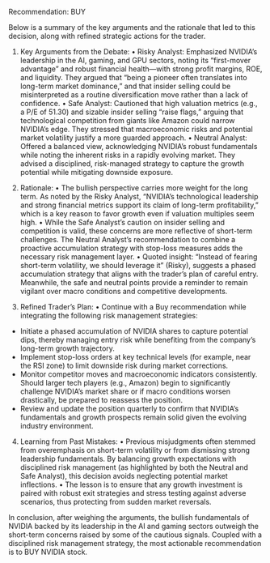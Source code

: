 Recommendation: BUY

Below is a summary of the key arguments and the rationale that led to this decision, along with refined strategic actions for the trader.

1. Key Arguments from the Debate:
• Risky Analyst: Emphasized NVIDIA’s leadership in the AI, gaming, and GPU sectors, noting its “first-mover advantage” and robust financial health—with strong profit margins, ROE, and liquidity. They argued that “being a pioneer often translates into long-term market dominance,” and that insider selling could be misinterpreted as a routine diversification move rather than a lack of confidence.
• Safe Analyst: Cautioned that high valuation metrics (e.g., a P/E of 51.30) and sizable insider selling “raise flags,” arguing that technological competition from giants like Amazon could narrow NVIDIA’s edge. They stressed that macroeconomic risks and potential market volatility justify a more guarded approach.
• Neutral Analyst: Offered a balanced view, acknowledging NVIDIA’s robust fundamentals while noting the inherent risks in a rapidly evolving market. They advised a disciplined, risk-managed strategy to capture the growth potential while mitigating downside exposure.

2. Rationale:
• The bullish perspective carries more weight for the long term. As noted by the Risky Analyst, “NVIDIA’s technological leadership and strong financial metrics support its claim of long-term profitability,” which is a key reason to favor growth even if valuation multiples seem high.
• While the Safe Analyst’s caution on insider selling and competition is valid, these concerns are more reflective of short-term challenges. The Neutral Analyst’s recommendation to combine a proactive accumulation strategy with stop-loss measures adds the necessary risk management layer.
• Quoted insight: “Instead of fearing short-term volatility, we should leverage it” (Risky), suggests a phased accumulation strategy that aligns with the trader’s plan of careful entry. Meanwhile, the safe and neutral points provide a reminder to remain vigilant over macro conditions and competitive developments.

3. Refined Trader’s Plan:
• Continue with a Buy recommendation while integrating the following risk management strategies:
  - Initiate a phased accumulation of NVIDIA shares to capture potential dips, thereby managing entry risk while benefiting from the company’s long-term growth trajectory.
  - Implement stop-loss orders at key technical levels (for example, near the RSI zone) to limit downside risk during market corrections.
  - Monitor competitor moves and macroeconomic indicators consistently. Should larger tech players (e.g., Amazon) begin to significantly challenge NVIDIA’s market share or if macro conditions worsen drastically, be prepared to reassess the position.
  - Review and update the position quarterly to confirm that NVIDIA’s fundamentals and growth prospects remain solid given the evolving industry environment.
  
4. Learning from Past Mistakes:
• Previous misjudgments often stemmed from overemphasis on short-term volatility or from dismissing strong leadership fundamentals. By balancing growth expectations with disciplined risk management (as highlighted by both the Neutral and Safe Analyst), this decision avoids neglecting potential market inflections.
• The lesson is to ensure that any growth investment is paired with robust exit strategies and stress testing against adverse scenarios, thus protecting from sudden market reversals.

In conclusion, after weighing the arguments, the bullish fundamentals of NVIDIA backed by its leadership in the AI and gaming sectors outweigh the short-term concerns raised by some of the cautious signals. Coupled with a disciplined risk management strategy, the most actionable recommendation is to BUY NVIDIA stock.